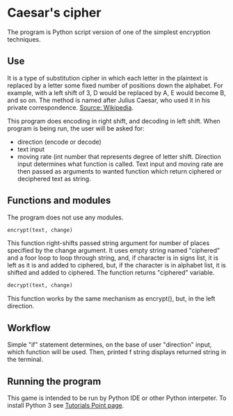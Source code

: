 # Caesar's cipher
The program is Python script version of one of the simplest encryption techniques.
## Use
It is a type of substitution cipher in which each letter in the plaintext is replaced by a letter some fixed number of positions down the alphabet. For example, with a left shift of 3, D would be replaced by A, E would become B, and so on. The method is named after Julius Caesar, who used it in his private correspondence.  [Source: Wikipedia](https://en.wikipedia.org/wiki/Caesar_cipher).

This program does encoding in right shift, and decoding in left shift.
When program is being run, the user will be asked for:
- direction (encode or decode)
- text input 
- moving rate (int number that represents degree of letter shift.
Direction input determines what function is called. Text input and moving rate are then passed as arguments to wanted function which return ciphered or deciphered text as string.

## Functions and modules
The program does not use any modules.

```python
encrypt(text, change)
```
This function right-shifts passed string argument for number of places specified by the change argument. 
It uses empty string named "ciphered" and a foor loop to loop through string, and, if character is in signs list, it is left as it is and added to ciphered, but, if the character is in alphabet list, it is shifted and added to ciphered.
The function returns "ciphered" variable.

```python
decrypt(text, change)
```
This function works by the same mechanism as encrypt(), but, in the left direction.

## Workflow 
Simple "if" statement determines, on the base of user "direction" input, which function will be used. Then, printed f string displays returned string in the terminal.

## Running the program
This game is intended to be run by Python IDE or other Python interpeter. 
To install Python 3 see [Tutorials Point page](https://www.tutorialspoint.com/how-to-install-python-in-windows).
